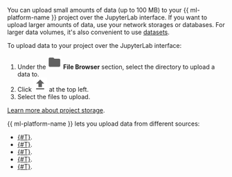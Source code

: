You can upload small amounts of data (up to 100 MB) to your {{ ml-platform-name }} project over the JupyterLab interface. If you want to upload larger amounts of data, use your network storages or databases. For larger data volumes, it's also convenient to use [datasets](../../datasphere/concepts/dataset.md).

To upload data to your project over the JupyterLab interface:

1. Under the ![folder](../../_assets/datasphere/jupyterlab/folder.svg) **File Browser** section, select the directory to upload a data to.
1. Click ![upload](../../_assets/datasphere/jupyterlab/upload.svg) at the top left.
1. Select the files to upload.

[Learn more about project storage](../../datasphere/concepts/project.md#storage).

{{ ml-platform-name }} lets you upload data from different sources:

* [{#T}](../../datasphere/operations/data/connect-to-s3.md).
* [{#T}](../../datasphere/operations/data/connect-to-google-drive.md).
* [{#T}](../../datasphere/operations/data/connect-to-clickhouse.md).
* [{#T}](../../datasphere/operations/data/connect-to-postgresql.md).
* [{#T}](../../datasphere/operations/data/connect-to-ya-disk.md).